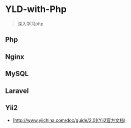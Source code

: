 # YLD-with-Php
>深入学习php

## Php

## Nginx

## MySQL

## Laravel

## Yii2
+ [http://www.yiichina.com/doc/guide/2.0](Yii2官方文档)